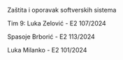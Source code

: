 Zaštita i oporavak softverskih sistema 

Tim 9: 
  Luka Zelović - E2 107/2024
  
  Spasoje Brborić - E2 113/2024
  
  Luka Milanko - E2 101/2024

